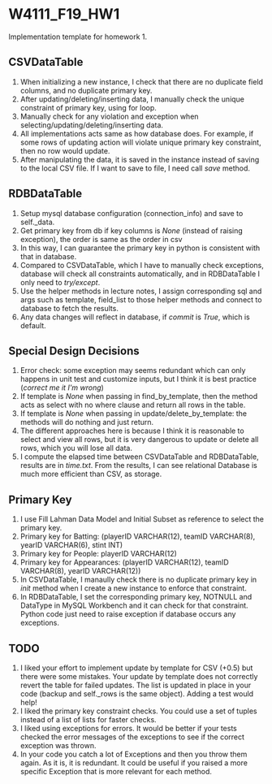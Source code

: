 # W4111_F19_HW1
Implementation template for homework 1.

## CSVDataTable
1. When initializing a new instance, I check that there are no duplicate field columns, and no duplicate primary key.
2. After updating/deleting/inserting data, I manually check the unique constraint of primary key, using for loop.
3. Manually check for any violation and exception when selecting/updating/deleting/inserting data.
4. All implementations acts same as how database does. For example, if some rows of updating action will
violate unique primary key constraint, then no row would update.
5. After manipulating the data, it is saved in the instance instead of saving to the local CSV file. If I want to
save to file, I need call *save* method.

## RDBDataTable
1. Setup mysql database configuration (connection_info) and save to self._data.
2. Get primary key from db if key columns is *None* (instead of raising exception), the order is same as the order in csv
3. In this way, I can guarantee the primary key in python is consistent with that in database.
4. Compared to CSVDataTable, which I have to manually check exceptions, database will check all constraints
automatically, and in RDBDataTable I only need to *try/except*.
5. Use the helper methods in lecture notes, I assign corresponding sql and args such as template, field_list
to those helper methods and connect to database to fetch the results.
6. Any data changes will reflect in database, if *commit* is *True*, which is default.

## Special Design Decisions
1. Error check: some exception may seems redundant which can only happens in unit test and customize inputs, but I think it is best practice (*correct me it I'm wrong*)
2. If template is *None* when passing in find_by_template, then the method acts as select with no where clause and return all rows in the table.
3. If template is *None* when passing in update/delete_by_template: the methods will do nothing and just return.
4. The different approaches here is because I think it is reasonable to select and view all rows, but it is very dangerous to update or delete all rows, 
which you will lose all data.
5. I compute the elapsed time between CSVDataTable and RDBDataTable, results are in *time.txt*. From the results,
I can see relational Database is much more efficient than CSV, as storage.

## Primary Key
1. I use Fill Lahman Data Model and Initial Subset as reference to select the primary key.
2. Primary key for Batting: (playerID VARCHAR(12), teamID VARCHAR(8), yearID VARCHAR(6), stint INT)
3. Primary key for People: playerID VARCHAR(12)
4. Primary key for Appearances: (playerID VARCHAR(12), teamID VARCHAR(8), yearID VARCHAR(12))
5. In CSVDataTable, I manaully check there is no duplicate primary key in *init* method when I create a new instance to  enforce that constraint.
6. In RDBDataTable, I set the corresponding primary key, NOTNULL and DataType in MySQL Workbench and it can check for that constraint. Python code just need to raise exception if database occurs any exceptions. 

## TODO
1) I liked your effort to implement update by template for CSV (+0.5) but there were some mistakes. Your update by template does not correctly revert the table for failed updates. The list is updated in place in your code (backup and self._rows is the same object). Adding a test would help!
2) I liked the primary key constraint checks. You could use a set of tuples instead of a list of lists for faster checks.
3) I liked using exceptions for errors. It would be better if your tests checked the error messages of the exceptions to see if the correct exception was thrown.
4) In your code you catch a lot of Exceptions and then you throw them again. As it is, it is redundant. It could be useful if you raised a more specific Exception that is more relevant for each method.
